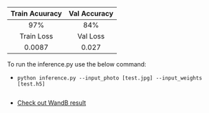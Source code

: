 |Train Acuuracy  | Val Accuracy |
|     :---:      |  :---: | 
|97% |84%|
| Train Loss | Val Loss | 
|0.0087   |0.027|


To run the inference.py use the below command:  
   - ```
     python inference.py --input_photo [test.jpg] --input_weights [test.h5]
      
 - [Check out WandB result](https://wandb.ai/mahdis-esmaeelian/FaceMask%20Detection?workspace=user-mahdis-esmaeelian)
